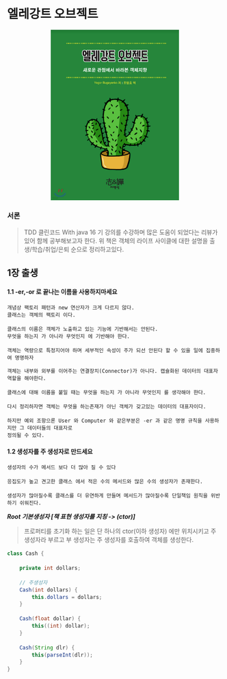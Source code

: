 # 엘레강트 오브젝트
<p align="center"><img src="images/Elegance Object.png" width="300" align="center"/></p>

### 서론

> TDD 클린코드 With java 16 기 강의를 수강하며 많은 도움이 되었다는 리뷰가 있어 함께 공부해보고자 한다. 위 책은 객체의 라이프 사이클에 대한 설명을 
> 출생/학습/취업/은퇴 순으로 정리하고있다.


## 1장 출생

#### 1.1 -er,-or 로 끝나는 이름을 사용하지마세요

```text
개념상 팩토리 패턴과 new 연산자가 크게 다르지 않다. 
클래스는 객체의 팩토리 이다.

클래스의 이름은 객체가 노출하고 있는 기능에 기반해서는 안된다.
무엇을 하는지 가 아니라 무엇인지 에 기반해야 한다.

객체는 역량으로 특정지어야 하며 세부적인 속성이 주가 되선 안된다 할 수 있을 일에 집중하여 명명하자
```

```text
객체는 내부와 외부를 이어주는 연결장치(Connector)가 아니다. 캡슐화된 데이터의 대표자 역할을 해야한다.

클래스에 대해 이름을 붙일 때는 무엇을 하는지 가 아니라 무엇인지 를 생각해야 한다.

다시 정리하자면 객체는 무엇을 하는존재가 아닌 객체가 갖고있는 데이터의 대표자이다.

하지만 예외 조항으론 User 와 Computer 와 같은부분은 -er 과 같은 명명 규칙을 사용하지만 그 데이터들의 대표자로
정의될 수 있다.
```

#### 1.2 생성자를 주 생성자로 만드세요

```text
생성자의 수가 메서드 보다 더 많아 질 수 있다 

응집도가 높고 견고한 클래스 에서 적은 수의 메서드와 많은 수의 생성자가 존재한다.

생성자가 많아질수록 클래스를 더 유연하게 만들며 메서드가 많아질수록 단일책임 원칙을 위반하기 쉬워진다.
```
***Root 기본생성자 [책 표현 생성자를 지칭 -> (ctor)]***
> 프로퍼티를 초기화 하는 일은 단 하나의 ctor(이하 생성자) 에만 위치시키고 주 생성자라 부르고 부 생성자는 주 생성자를
> 호출하여 객체를 생성한다.

```java
class Cash {

    private int dollars;

    // 주생성자
    Cash(int dollars) {
        this.dollars = dollars;
    }

    Cash(float dollar) {
        this((int) dollar);
    }

    Cash(String dlr) {
        this(parseInt(dlr));
    }
}
```





